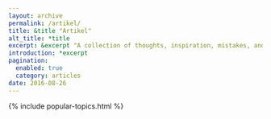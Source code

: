 ```yaml
---
layout: archive
permalink: /artikel/
title: &title "Artikel"
alt_title: *title
excerpt: &excerpt "A collection of thoughts, inspiration, mistakes, and other long-form minutia I've written. For smaller, more regular tidbits --- peruse the [notes section](/notizen/)."
introduction: *excerpt
pagination: 
  enabled: true
  category: articles
date: 2016-08-26
---
```


{% include popular-topics.html %}
